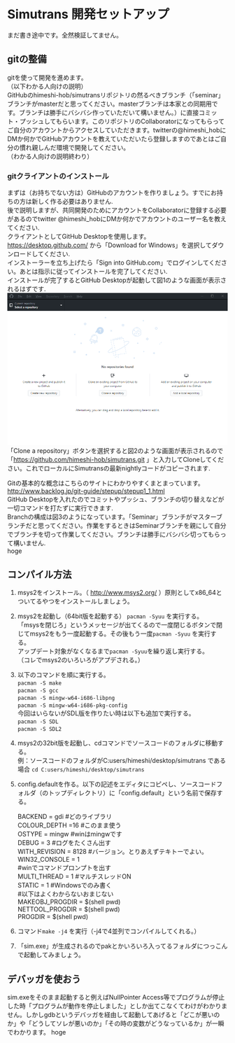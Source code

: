 # Simutrans 開発セットアップ
まだ書き途中です。全然検証してません。

## gitの整備
gitを使って開発を進めます。  
（以下わかる人向けの説明）  
GitHubのhimeshi-hob/simutransリポジトリの然るべきブランチ（「seminar」ブランチがmasterだと思ってください。masterブランチは本家との同期用です。ブランチは勝手にバシバシ作っていただいて構いません。）に直接コミット・プッシュしてもらいます。このリポジトリのCollaboratorになってもらってご自分のアカウントからアクセスしていただきます。twitterの@himeshi_hobにDMか何かでGitHubアカウントを教えていただいたら登録しますのであとはご自分の慣れ親しんだ環境で開発してください。  
（わかる人向けの説明終わり）

### gitクライアントのインストール
まずは（お持ちでない方は）GitHubのアカウントを作りましょう。すでにお持ちの方は新しく作る必要はありません.  
後で説明しますが、共同開発のためにアカウントをCollaboratorに登録する必要があるのでtwitter @himeshi_hobにDMか何かでアカウントのユーザー名を教えてください.  
クライアントとしてGitHub Desktopを使用します。https://desktop.github.com/ から「Download for Windows」を選択してダウンロードしてください.  
インストーラーを立ち上げたら「Sign into GitHub.com」でログインしてください。あとは指示に従ってインストールを完了してください.  
インストールが完了するとGitHub Desktopが起動して図1のような画面が表示されるはずです.  
![図1](images/1.png)  
「Clone a repository」ボタンを選択すると図2のような画面が表示されるので「https://github.com/himeshi-hob/simutrans.git 」と入力してCloneしてください。これでローカルにSimutransの最新nightlyコードがコピーされます.  
  
Gitの基本的な概念はこちらのサイトにわかりやすくまとまっています。 http://www.backlog.jp/git-guide/stepup/stepup1_1.html  
GitHub Desktopを入れたのでコミットやプッシュ、ブランチの切り替えなどが一切コマンドを打たずに実行できます.  
Branchの構成は図3のようになっています。「Seminar」ブランチがマスターブランチだと思ってください。作業をするときはSeminarブランチを親にして自分でブランチを切って作業してください。ブランチは勝手にバシバシ切ってもらって構いません.  
hoge

## コンパイル方法
1. msys2をインストール。（ http://www.msys2.org/ ）原則としてx86_64とついてるやつをインストールしましょう。
2. msys2を起動し（64bit版を起動する） `pacman -Syuu` を実行する。  
「msysを閉じろ」というメッセージが出てくるので一度閉じるボタンで閉じてmsys2をもう一度起動する。その後もう一度`pacman -Syuu` を実行する。  
アップデート対象がなくなるまで`pacman -Syuu`を繰り返し実行する。  
（コレでmsys2のいろいろがアプデされる。）  
3. 以下のコマンドを順に実行する。  
`pacman -S make`  
`pacman -S gcc`  
`pacman -S mingw-w64-i686-libpng`  
`pacman -S mingw-w64-i686-pkg-config`  
今回はいらないがSDL版を作りたい時は以下も追加で実行する。   
`pacman -S SDL`  
`pacman -S SDL2`   
4. msys2の32bit版を起動し、cdコマンドでソースコードのフォルダに移動する。  
例：ソースコードのフォルダがC\:users/himeshi/desktop/simutrans である場合
`cd C:users/himeshi/desktop/simutrans`  
5. config.defaultを作る。以下の記述をエディタにコピペし、ソースコードフォルダ（のトップディレクトリ）に「config.default」という名前で保存する。  

    BACKEND = gdi #どのライブラリ  
    COLOUR_DEPTH =16 #このまま使う  
    OSTYPE = mingw #winはmingwです  
    DEBUG = 3 #ログをたくさん出す  
    WITH_REVISION = 8128 #バージョン。とりあえずテキトーでよい。  
    WIN32_CONSOLE = 1  
    #winでコマンドプロンプトを出す  
    MULTI_THREAD = 1 #マルチスレッドON  
    STATIC = 1 #Windowsでのみ書く  
    #以下はよくわからないおまじない  
    MAKEOBJ_PROGDIR = $(shell pwd)  
    NETTOOL_PROGDIR = $(shell pwd)  
    PROGDIR  = $(shell pwd)  
    
6. コマンド`make -j4` を実行（-j4で4並列でコンパイルしてくれる。）
7. 「sim.exe」が生成されるのでpakとかいろいろ入ってるフォルダにつっこんで起動してみましょう。

## デバッガを使おう
sim.exeをそのまま起動すると例えばNullPointer Access等でプログラムが停止した時「プログラムが動作を停止しました」としか出てこなくてわけがわかりません。しかしgdbというデバッガを経由して起動してあげると「どこが悪いのか」や「どうしてソレが悪いのか」「その時の変数がどうなっているか」が一瞬でわかります。
hoge
